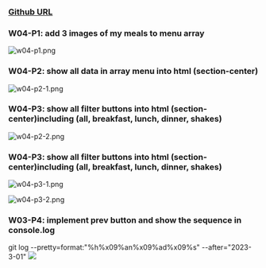 ### [Github URL](https://github.com/Sky00l/1112-1N-js-demo-207410290)

### W04-P1: add 3 images of my meals to menu array

![w04-p1.png](https://ophlhndtmgrbqpyaatag.supabase.co/storage/v1/object/public/demo-1n-90/md_img/wo4-p1.png?t=2023-03-09T11%3A14%3A26.847Z)

### W04-P2: show all data in array menu into html (section-center)

![w04-p2-1.png](https://ophlhndtmgrbqpyaatag.supabase.co/storage/v1/object/public/demo-1n-90/md_img/w04-p2-1.png?t=2023-03-09T12%3A24%3A47.750Z)

### W04-P3: show all filter buttons into html (section-center)including (all, breakfast, lunch, dinner, shakes) 

![w04-p2-2.png](https://ophlhndtmgrbqpyaatag.supabase.co/storage/v1/object/public/demo-1n-90/md_img/w04-p2-2.png?t=2023-03-09T12%3A24%3A47.750Z)

### W04-P3: show all filter buttons into html (section-center)including (all, breakfast, lunch, dinner, shakes) 

![w04-p3-1.png](https://ophlhndtmgrbqpyaatag.supabase.co/storage/v1/object/public/demo-1n-90/md_img/w04-p3-1.png?t=2023-03-10T15%3A51%3A29.109Z)

![w04-p3-2.png](https://ophlhndtmgrbqpyaatag.supabase.co/storage/v1/object/public/demo-1n-90/md_img/w04-p3-2.png?t=2023-03-10T15%3A51%3A29.109Z)

### W03-P4: implement prev button and show the sequence in console.log



git log --pretty=format:"%h%x09%an%x09%ad%x09%s" --after="2023-3-01"
![](w03-log.png)
